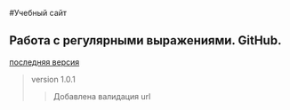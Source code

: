 #Учебный сайт
## Работа с регулярными выражениями. GitHub.
[последняя версия](snowsergo.github.io "нажми на ссылку")
> version 1.0.1 
>>  Добавлена валидация url


